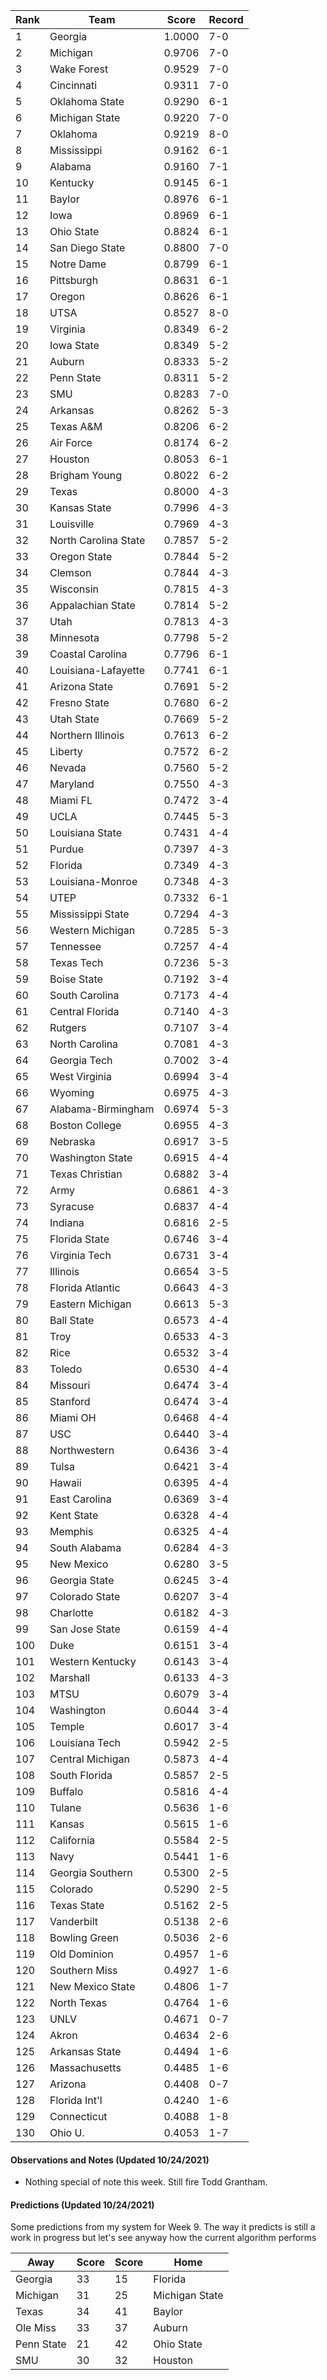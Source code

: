 Rank | Team | Score | Record
---|---|---|---
1 | Georgia | 1.0000 | 7-0
2 | Michigan | 0.9706 | 7-0
3 | Wake Forest | 0.9529 | 7-0
4 | Cincinnati | 0.9311 | 7-0
5 | Oklahoma State | 0.9290 | 6-1
6 | Michigan State | 0.9220 | 7-0
7 | Oklahoma | 0.9219 | 8-0
8 | Mississippi | 0.9162 | 6-1
9 | Alabama | 0.9160 | 7-1
10 | Kentucky | 0.9145 | 6-1
11 | Baylor | 0.8976 | 6-1
12 | Iowa | 0.8969 | 6-1
13 | Ohio State | 0.8824 | 6-1
14 | San Diego State | 0.8800 | 7-0
15 | Notre Dame | 0.8799 | 6-1
16 | Pittsburgh | 0.8631 | 6-1
17 | Oregon | 0.8626 | 6-1
18 | UTSA | 0.8527 | 8-0
19 | Virginia | 0.8349 | 6-2
20 | Iowa State | 0.8349 | 5-2
21 | Auburn | 0.8333 | 5-2
22 | Penn State | 0.8311 | 5-2
23 | SMU | 0.8283 | 7-0
24 | Arkansas | 0.8262 | 5-3
25 | Texas A&M | 0.8206 | 6-2
26 | Air Force | 0.8174 | 6-2
27 | Houston | 0.8053 | 6-1
28 | Brigham Young | 0.8022 | 6-2
29 | Texas | 0.8000 | 4-3
30 | Kansas State | 0.7996 | 4-3
31 | Louisville | 0.7969 | 4-3
32 | North Carolina State | 0.7857 | 5-2
33 | Oregon State | 0.7844 | 5-2
34 | Clemson | 0.7844 | 4-3
35 | Wisconsin | 0.7815 | 4-3
36 | Appalachian State | 0.7814 | 5-2
37 | Utah | 0.7813 | 4-3
38 | Minnesota | 0.7798 | 5-2
39 | Coastal Carolina | 0.7796 | 6-1
40 | Louisiana-Lafayette | 0.7741 | 6-1
41 | Arizona State | 0.7691 | 5-2
42 | Fresno State | 0.7680 | 6-2
43 | Utah State | 0.7669 | 5-2
44 | Northern Illinois | 0.7613 | 6-2
45 | Liberty | 0.7572 | 6-2
46 | Nevada | 0.7560 | 5-2
47 | Maryland | 0.7550 | 4-3
48 | Miami FL | 0.7472 | 3-4
49 | UCLA | 0.7445 | 5-3
50 | Louisiana State | 0.7431 | 4-4
51 | Purdue | 0.7397 | 4-3
52 | Florida | 0.7349 | 4-3
53 | Louisiana-Monroe | 0.7348 | 4-3
54 | UTEP | 0.7332 | 6-1
55 | Mississippi State | 0.7294 | 4-3
56 | Western Michigan | 0.7285 | 5-3
57 | Tennessee | 0.7257 | 4-4
58 | Texas Tech | 0.7236 | 5-3
59 | Boise State | 0.7192 | 3-4
60 | South Carolina | 0.7173 | 4-4
61 | Central Florida | 0.7140 | 4-3
62 | Rutgers | 0.7107 | 3-4
63 | North Carolina | 0.7081 | 4-3
64 | Georgia Tech | 0.7002 | 3-4
65 | West Virginia | 0.6994 | 3-4
66 | Wyoming | 0.6975 | 4-3
67 | Alabama-Birmingham | 0.6974 | 5-3
68 | Boston College | 0.6955 | 4-3
69 | Nebraska | 0.6917 | 3-5
70 | Washington State | 0.6915 | 4-4
71 | Texas Christian | 0.6882 | 3-4
72 | Army | 0.6861 | 4-3
73 | Syracuse | 0.6837 | 4-4
74 | Indiana | 0.6816 | 2-5
75 | Florida State | 0.6746 | 3-4
76 | Virginia Tech | 0.6731 | 3-4
77 | Illinois | 0.6654 | 3-5
78 | Florida Atlantic | 0.6643 | 4-3
79 | Eastern Michigan | 0.6613 | 5-3
80 | Ball State | 0.6573 | 4-4
81 | Troy | 0.6533 | 4-3
82 | Rice | 0.6532 | 3-4
83 | Toledo | 0.6530 | 4-4
84 | Missouri | 0.6474 | 3-4
85 | Stanford | 0.6474 | 3-4
86 | Miami OH | 0.6468 | 4-4
87 | USC | 0.6440 | 3-4
88 | Northwestern | 0.6436 | 3-4
89 | Tulsa | 0.6421 | 3-4
90 | Hawaii | 0.6395 | 4-4
91 | East Carolina | 0.6369 | 3-4
92 | Kent State | 0.6328 | 4-4
93 | Memphis | 0.6325 | 4-4
94 | South Alabama | 0.6284 |4-3
95 | New Mexico | 0.6280 | 3-5
96 | Georgia State | 0.6245 | 3-4
97 | Colorado State | 0.6207 | 3-4
98 | Charlotte | 0.6182 | 4-3
99 | San Jose State | 0.6159 | 4-4
100 | Duke | 0.6151 | 3-4
101 | Western Kentucky | 0.6143 | 3-4
102 | Marshall | 0.6133 | 4-3
103 | MTSU | 0.6079 | 3-4
104 | Washington | 0.6044 | 3-4
105 | Temple | 0.6017 | 3-4
106 | Louisiana Tech | 0.5942 | 2-5
107 | Central Michigan | 0.5873 | 4-4
108 | South Florida | 0.5857 | 2-5
109 | Buffalo | 0.5816 | 4-4
110 | Tulane | 0.5636 | 1-6
111 | Kansas | 0.5615 | 1-6
112 | California | 0.5584 | 2-5
113 | Navy | 0.5441 | 1-6
114 | Georgia Southern | 0.5300 | 2-5
115 | Colorado | 0.5290 | 2-5
116 | Texas State | 0.5162 | 2-5
117 | Vanderbilt | 0.5138 | 2-6
118 | Bowling Green | 0.5036 | 2-6
119 | Old Dominion | 0.4957 | 1-6
120 | Southern Miss | 0.4927 | 1-6
121 | New Mexico State | 0.4806 | 1-7
122 | North Texas | 0.4764 | 1-6
123 | UNLV | 0.4671 | 0-7
124 | Akron | 0.4634 | 2-6
125 | Arkansas State | 0.4494 | 1-6
126 | Massachusetts | 0.4485 | 1-6
127 | Arizona | 0.4408 | 0-7
128 | Florida Int'l | 0.4240 | 1-6
129 | Connecticut | 0.4088 | 1-8
130 | Ohio U. | 0.4053 | 1-7

#### Observations and Notes (Updated 10/24/2021)

* Nothing special of note this week.  Still fire Todd Grantham.

#### Predictions (Updated 10/24/2021)

Some predictions from my system for Week 9.  The way it predicts is still a work in progress but let's see anyway how the current algorithm performs

Away | Score | Score | Home
---|---|---|---
Georgia  | 33 | 15 | Florida 
Michigan | 31 | 25 | Michigan State
Texas  | 34 | 41 | Baylor
Ole Miss | 33 | 37 | Auburn
Penn State | 21 | 42 | Ohio State
SMU | 30 | 32 | Houston
